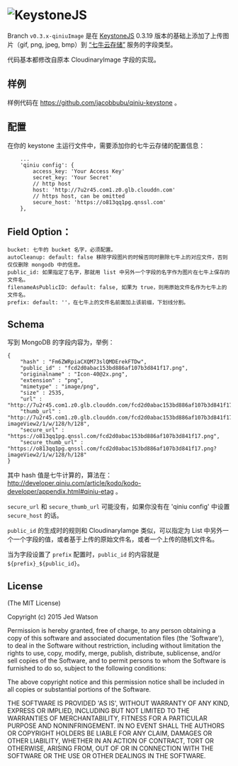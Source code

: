 ![KeystoneJS](http://keystonejs.com/images/logo.svg)
===================================
Branch `v0.3.x-qiniuImage` 是在 [KeystoneJS](http://keystonejs.com) 0.3.19 版本的基础上添加了上传图片（gif, png, jpeg, bmp）到 [“七牛云存储”](http://www.qiniu.com) 服务的字段类型。

代码基本都修改自原本 CloudinaryImage 字段的实现。

## 样例

样例代码在 https://github.com/jacobbubu/qiniu-keystone 。

## 配置

在你的 keystone 主运行文件中，需要添加你的七牛云存储的配置信息：
```
	...
    'qiniu config': {
        access_key: 'Your Access Key'
        secret_key: 'Your Secret'
        // http host
        host: 'http://7u2r45.com1.z0.glb.clouddn.com'
        // https host, can be omitted
        secure_host: 'https://o813qq1pg.qnssl.com'
    },
```

## Field Option：

```
bucket: 七牛的 bucket 名字，必须配置。
autoCleanup: default: false 移除字段图片的时候否同时删除七牛上的对应文件，否则仅仅删除 mongodb 中的信息。
public_id: 如果指定了名字，那就用 list 中另外一个字段的名字作为图片在七牛上保存的文件名。
filenameAsPublicID: default: false, 如果为 true，则用原始文件名作为七牛上的文件名。
prefix: default: ''，在七牛上的文件名前面加上该前缀，下划线分割。
```

## Schema
写到 MongoDB 的字段内容为，举例：
```
{
    "hash" : "Fm6ZWRpiaCXQM73slQMDErekFTDw",
	"public_id" : "fcd2d0abac153bd886af107b3d841f17.png",
	"originalname" : "Icon-40@2x.png",
	"extension" : "png",
	"mimetype" : "image/png",
	"size" : 2535,
    "url" : "http://7u2r45.com1.z0.glb.clouddn.com/fcd2d0abac153bd886af107b3d841f17.png",
    "thumb_url" : "http://7u2r45.com1.z0.glb.clouddn.com/fcd2d0abac153bd886af107b3d841f17.png?imageView2/1/w/128/h/128",
    "secure_url" : "https://o813qq1pg.qnssl.com/fcd2d0abac153bd886af107b3d841f17.png",
    "secure_thumb_url" : "https://o813qq1pg.qnssl.com/fcd2d0abac153bd886af107b3d841f17.png?imageView2/1/w/128/h/128"
}
```

其中 hash 值是七牛计算的，算法在：http://developer.qiniu.com/article/kodo/kodo-developer/appendix.html#qiniu-etag 。

`secure_url` 和 `secure_thumb_url` 可能没有，如果你没有在 'qiniu config' 中设置 `secure_host` 的话。

`public_id` 的生成时的规则和 CloudinaryIamge 类似，可以指定为 List 中另外一个一个字段的值，或者基于上传的原始文件名，或者一个上传的随机文件名。

当为字段设置了 `prefix` 配置时，`public_id` 的内容就是 `${prefix}_${public_id}`。
##

## License

(The MIT License)

Copyright (c) 2015 Jed Watson

Permission is hereby granted, free of charge, to any person obtaining
a copy of this software and associated documentation files (the
'Software'), to deal in the Software without restriction, including
without limitation the rights to use, copy, modify, merge, publish,
distribute, sublicense, and/or sell copies of the Software, and to
permit persons to whom the Software is furnished to do so, subject to
the following conditions:

The above copyright notice and this permission notice shall be
included in all copies or substantial portions of the Software.

THE SOFTWARE IS PROVIDED 'AS IS', WITHOUT WARRANTY OF ANY KIND,
EXPRESS OR IMPLIED, INCLUDING BUT NOT LIMITED TO THE WARRANTIES OF
MERCHANTABILITY, FITNESS FOR A PARTICULAR PURPOSE AND NONINFRINGEMENT.
IN NO EVENT SHALL THE AUTHORS OR COPYRIGHT HOLDERS BE LIABLE FOR ANY
CLAIM, DAMAGES OR OTHER LIABILITY, WHETHER IN AN ACTION OF CONTRACT,
TORT OR OTHERWISE, ARISING FROM, OUT OF OR IN CONNECTION WITH THE
SOFTWARE OR THE USE OR OTHER DEALINGS IN THE SOFTWARE.
